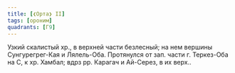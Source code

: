 ```yaml
---
title: [❮Орта❯ II]
tags: [ороним]
quadrants: [Г9]
---
```


Узкий скалистый хр., в верхней части безлесный; на нем вершины Сунгурегрег-Кая и
Лялель-Оба. Протянулся от зап. части г. Теркез-Оба на С, к хр. Хамбал; вдрз рр.
Карагач и Ай-Серез, в их верх..
